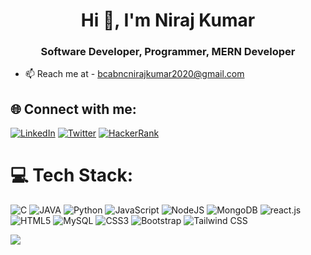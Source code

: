 <h1 align="center">Hi 👋, I'm Niraj Kumar </h1>
<h3 align="center"> Software Developer, Programmer, MERN Developer </h3>

- 📫 Reach me at - [bcabncnirajkumar2020@gmail.com](mailto:bcabncnirajkumar2020@gmail.com)



## 🌐 Connect with me:
[![LinkedIn](https://img.shields.io/badge/LinkedIn-%230077B5.svg?logo=linkedin&logoColor=white)](https://www.linkedin.com/in/niraj-kumar09160)
[![Twitter](https://img.shields.io/badge/Twitter-%231DA1F2.svg?logo=x&logoColor=white)](https://x.com/nirajkumar09160)
[![HackerRank](https://img.shields.io/badge/-HackerRank-2EC866.svg?logo=HackerRank&logoColor=white)](https://www.hackerrank.com/profile/niraj_kumar0_1)


# 💻 Tech Stack:
![C](https://img.shields.io/badge/c-%2300599C.svg?style=for-the-badge&logo=c&logoColor=white)
![JAVA](https://img.shields.io/badge/JAVA-%23316192.svg?style=for-the-badge&logo=JAVA&logoColor=red)
![Python](https://img.shields.io/badge/python-3670A0?style=for-the-badge&logo=python&logoColor=ffdd54)
![JavaScript](https://img.shields.io/badge/javascript-%23323330.svg?style=for-the-badge&logo=javascript&logoColor=%23F7DF1E) 
![NodeJS](https://img.shields.io/badge/node.js-6DA55F?style=for-the-badge&logo=node.js&logoColor=white) 
![MongoDB](https://img.shields.io/badge/MongoDB-%234ea94b.svg?style=for-the-badge&logo=mongodb&logoColor=white)
![react.js](https://img.shields.io/badge/react.js-%23404d59.svg?style=for-the-badge&logo=react&logoColor=%2361DAFB) 
<img src="https://img.shields.io/badge/HTML5-%23E34F26.svg?style=for-the-badge&logo=html5&logoColor=white" alt="HTML5">
<img src="https://img.shields.io/badge/MySQL-%2300f.svg?style=for-the-badge&logo=mysql&logoColor=white" alt="MySQL">
<img src="https://img.shields.io/badge/CSS3-%231572B6.svg?style=for-the-badge&logo=css3&logoColor=white" alt="CSS3">
<img src="https://img.shields.io/badge/Bootstrap-%238A2B2e.svg?style=for-the-badge&logo=bootstrap&logoColor=white" alt="Bootstrap">
<img src="https://img.shields.io/badge/Tailwind%20CSS-%2338B2AC.svg?style=for-the-badge&logo=tailwindcss&logoColor=white" alt="Tailwind CSS">











[![](https://visitcount.itsvg.in/api?id=nirajkumar09160&label=0&pretty=false)](https://visitcount.itsvg.in)




